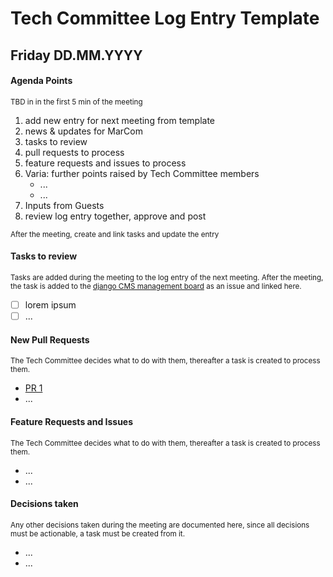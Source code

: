 # Tech Committee Log Entry Template

## Friday DD.MM.YYYY
#### Agenda Points
<small>TBD in in the first 5 min of the meeting</small>
1. add new entry for next meeting from template
1. news & updates for MarCom
2. tasks to review
3. pull requests to process
4. feature requests and issues to process
5. Varia: further points raised by Tech Committee members
   - ...
   - ...
6. Inputs from Guests
7. review log entry together, approve and post

<small>After the meeting, create and link tasks and update the entry</small>
#### Tasks to review
<small>Tasks are added during the meeting to the log entry of the next meeting. After the meeting, the task is added to the [django CMS management board](https://github.com/django-cms/django-cms-mgmt/projects/1) as an issue and linked here.</small>
- [ ] lorem ipsum
- [ ] ...
#### New Pull Requests
<small>The Tech Committee decides what to do with them, thereafter a task is created to process them.</small>
- [PR 1](https://)
- ...
#### Feature Requests and Issues
<small>The Tech Committee decides what to do with them, thereafter a task is created to process them.</small>
- ...
- ...
#### Decisions taken
<small>Any other decisions taken during the meeting are documented here, since all decisions must be actionable, a task must be created from it.</small>
- ...
- ...
